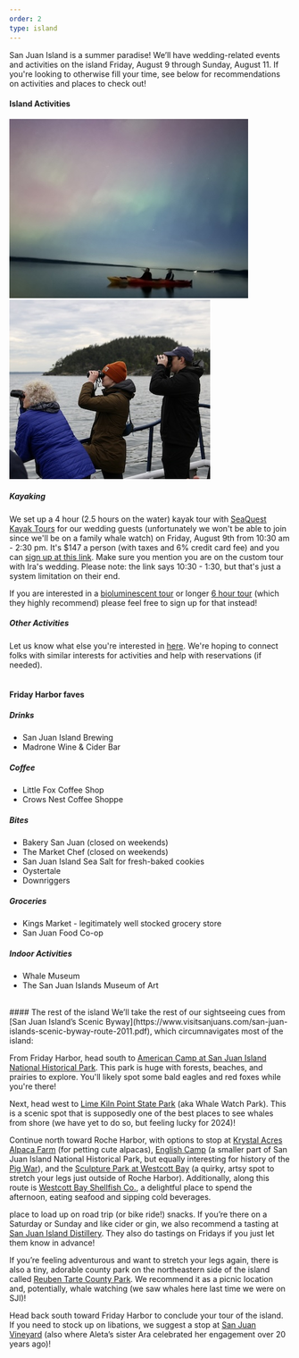 ```yaml
---
order: 2
type: island
---
```

San Juan Island is a summer paradise! We’ll have wedding-related events and activities on the island Friday, August 9 through Sunday, August 11. If you're looking to otherwise fill your time, see below for recommendations on activities and places to check out!

#### Island Activities
![kayaking](/assets/img/kayak.jpg)![binos](/assets/img/activities.jpg)
##### Kayaking
We set up a 4 hour (2.5 hours on the water) kayak tour with [SeaQuest Kayak Tours](https://sea-quest-kayak.com/) for our wedding guests (unfortunately we won't be able to join since we'll be on a family whale watch) on Friday, August 9th from 10:30 am - 2:30 pm. It's $147 a person (with taxes and 6% credit card fee) and you can [sign up at this link](https://fareharbor.com/embeds/book/sea-quest-kayak/items/409408/availability/1486395850/book/?full-items=yes). Make sure you mention you are on the custom tour with Ira's wedding. Please note: the link says 10:30 - 1:30, but that's just a system limitation on their end.

If you are interested in a [bioluminescent tour](https://sea-quest-kayak.com/kayaking-san-juan-islands/bioluminescence-kayak-tours/) or longer [6 hour tour](https://sea-quest-kayak.com/kayaking-san-juan-islands/1-day-san-juan-kayaking-trips/) (which they highly recommend) please feel free to sign up for that instead! 

##### Other Activities
Let us know what else you're interested in [here](https://forms.gle/zTke6H5Ygok3wktx9). We're hoping to connect folks with similar interests for activities and help with reservations (if needed).   
<br>
  
#### Friday Harbor faves
##### Drinks
* San Juan Island Brewing
* Madrone Wine & Cider Bar

##### Coffee
* Little Fox Coffee Shop
* Crows Nest Coffee Shoppe

##### Bites
* Bakery San Juan (closed on weekends)
* The Market Chef (closed on weekends)
* San Juan Island Sea Salt for fresh-baked cookies
* Oystertale
* Downriggers


##### Groceries
* Kings Market - legitimately well stocked grocery store
* San Juan Food Co-op

##### Indoor Activities
* Whale Museum
* The San Juan Islands Museum of Art

<br>
#### The rest of the island
We’ll take the rest of our sightseeing cues from [San Juan Island’s Scenic Byway](https://www.visitsanjuans.com/san-juan-islands-scenic-byway-route-2011.pdf), which circumnavigates most of the island:

From Friday Harbor, head south to [American Camp at San Juan Island National Historical Park](https://maps.app.goo.gl/JwLuWVvNnQpYr64r7). This park is huge with forests, beaches, and prairies to explore. You'll likely spot some bald eagles and red foxes while you're there!  

Next, head west to [Lime Kiln Point State Park](https://maps.app.goo.gl/CmaC7JhZvStNMUUm6) (aka Whale Watch Park). This is a scenic spot that is supposedly one of the best places to see whales from shore (we have yet to do so, but feeling lucky for 2024)!

Continue north toward Roche Harbor, with options to stop at [Krystal Acres Alpaca Farm](https://maps.app.goo.gl/dNw6T6mVzRtCh9NQA) (for petting cute alpacas), [English Camp](https://maps.app.goo.gl/ZbZfFLTJ1riuSveYA) (a smaller part of San Juan Island National Historical Park, but equally interesting for history of the [Pig War](https://www.strawberriesandoysters.com/more/)), and the [Sculpture Park at Westcott Bay](https://maps.app.goo.gl/TNZmM1aEs8P29gAu6) (a quirky, artsy spot to stretch your legs just outside of Roche Harbor). Additionally, along this route is [Westcott Bay Shellfish Co.](https://www.westcottbayshellfish.com/), a delightful place to spend the afternoon, eating seafood and sipping cold beverages.  

place to load up on road trip (or bike ride!) snacks. If you’re there on a Saturday or Sunday and like cider or gin, we also recommend a tasting at [San Juan Island Distillery](https://www.sanjuanislanddistillery.com/?utm_source=VisitSanJuans&utm_medium=website&utm_campaign=VisitSanJuans%20Referral). They also do tastings on Fridays if you just let them know in advance!  

If you’re feeling adventurous and want to stretch your legs again, there is also a tiny, adorable county park on the northeastern side of the island called [Reuben Tarte County Park](https://goo.gl/maps/gK33Ks7xAiLjEQXV7). We recommend it as a picnic location and, potentially, whale watching (we saw whales here last time we were on SJI)!  

Head back south toward Friday Harbor to conclude your tour of the island. If you need to stock up on libations, we suggest a stop at [San Juan Vineyard](https://www.sanjuanvineyard.com/) (also where Aleta’s sister Ara celebrated her engagement over 20 years ago)! 